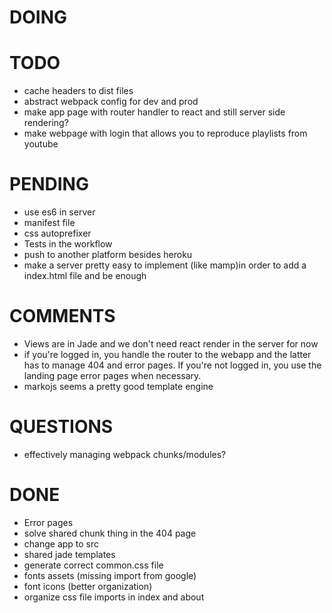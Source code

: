 # DOING

# TODO
  - cache headers to dist files
  - abstract webpack config for dev and prod
  - make app page with router handler to react and still server side rendering?
  - make webpage with login that allows you to reproduce playlists from youtube

# PENDING 
  - use es6 in server
  - manifest file
  - css autoprefixer
  - Tests in the workflow
  - push to another platform besides heroku
  - make a server pretty easy to implement (like mamp)in order to add a index.html file and be enough

# COMMENTS
  - Views are in Jade and we don't need react render in the server for now
  - if you're logged in, you handle the router to the webapp and the latter has to manage 404 and
    error pages. If you're not logged in, you use the landing page error pages when necessary.
  - markojs seems a pretty good template engine

# QUESTIONS
  - effectively managing webpack chunks/modules?

# DONE
  - Error pages
  - solve shared chunk thing in the 404 page
  - change app to src
  - shared jade templates
  - generate correct common.css file
  - fonts assets (missing import from google)
  - font icons (better organization)
  - organize css file imports in index and about